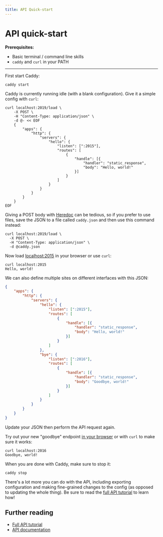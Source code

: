 ```yaml
---
title: API Quick-start
---
```


# API quick-start

**Prerequisites:**
- Basic terminal / command line skills
- `caddy` and `curl` in your PATH

---

First start Caddy:

<pre><code class="cmd bash">caddy start</code></pre>

Caddy is currently running idle (with a blank configuration). Give it a simple config with `curl`:

<pre><code class="cmd bash">curl localhost:2019/load \
	-X POST \
    -H "Content-Type: application/json" \
    -d @- << EOF
	{
		"apps": {
			"http": {
				"servers": {
					"hello": {
						"listen": [":2015"],
						"routes": [
							{
								"handle": [{
									"handler": "static_response",
									"body": "Hello, world!"
								}]
							}
						]
					}
				}
			}
		}
	}
EOF</code></pre>

Giving a POST body with [Heredoc](https://en.wikipedia.org/wiki/Here_document#Unix_shells) can be tedious, so if you prefer to use files, save the JSON to a file called `caddy.json` and then use this command instead:

<pre><code class="cmd bash">curl localhost:2019/load \
  -X POST \
  -H "Content-Type: application/json" \
  -d @caddy.json
</code></pre>

Now load [localhost:2015](http://localhost:2015) in your browser or use `curl`:

<pre><code class="cmd"><span class="bash">curl localhost:2015</span>
Hello, world!</code></pre>

We can also define multiple sites on different interfaces with this JSON:

```json
{
	"apps": {
		"http": {
			"servers": {
				"hello": {
					"listen": [":2015"],
					"routes": [
						{
							"handle": [{
								"handler": "static_response",
								"body": "Hello, world!"
							}]
						}
					]
				},
				"bye": {
					"listen": [":2016"],
					"routes": [
						{
							"handle": [{
								"handler": "static_response",
								"body": "Goodbye, world!"
							}]
						}
					]
				}
			}
		}
	}
}
```

Update your JSON then perform the API request again.

Try out your new "goodbye" endpoint [in your browser](http://localhost:2016) or with `curl` to make sure it works:

<pre><code class="cmd"><span class="bash">curl localhost:2016</span>
Goodbye, world!</code></pre>

When you are done with Caddy, make sure to stop it:

<pre><code class="cmd bash">caddy stop</code></pre>

There's a lot more you can do with the API, including exporting configuration and making fine-grained changes to the config (as opposed to updating the whole thing). Be sure to read the [full API tutorial](/docs/api-tutorial) to learn how!

## Further reading

- [Full API tutorial](/docs/api-tutorial)
- [API documentation](/docs/api)
